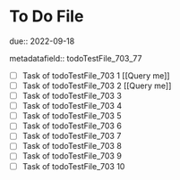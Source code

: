 # To Do File

due:: 2022-09-18

metadatafield:: todoTestFile_703_77

- [ ] Task of todoTestFile_703 1 [[Query me]]
- [ ] Task of todoTestFile_703 2 [[Query me]]
- [ ] Task of todoTestFile_703 3
- [ ] Task of todoTestFile_703 4
- [ ] Task of todoTestFile_703 5
- [ ] Task of todoTestFile_703 6
- [ ] Task of todoTestFile_703 7
- [ ] Task of todoTestFile_703 8
- [ ] Task of todoTestFile_703 9
- [ ] Task of todoTestFile_703 10